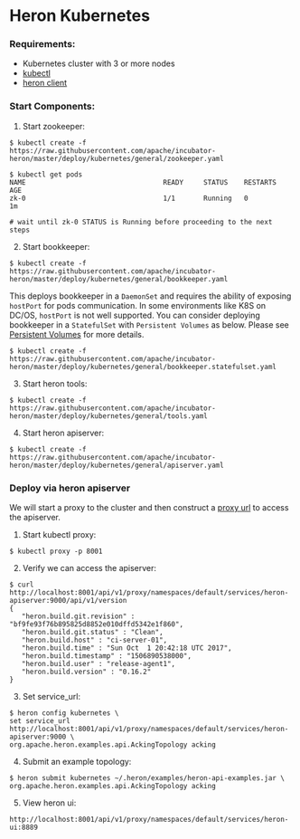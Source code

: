 # Heron Kubernetes

### Requirements:
* Kubernetes cluster with 3 or more nodes
* [kubectl](https://kubernetes.io/docs/tasks/kubectl/install/)
* [heron client](https://apache.github.io/incubator-heron/docs/getting-started/)



### Start Components:

1. Start zookeeper:

```shell
$ kubectl create -f https://raw.githubusercontent.com/apache/incubator-heron/master/deploy/kubernetes/general/zookeeper.yaml

$ kubectl get pods
NAME                                  READY     STATUS    RESTARTS   AGE
zk-0                                  1/1       Running   0          1m

# wait until zk-0 STATUS is Running before proceeding to the next steps

```

2. Start bookkeeper:
```shell
$ kubectl create -f https://raw.githubusercontent.com/apache/incubator-heron/master/deploy/kubernetes/general/bookkeeper.yaml
```

This deploys bookkeeper in a `DaemonSet` and requires the ability of exposing `hostPort` for pods communication.
In some environments like K8S on DC/OS, `hostPort` is not well supported. You can consider deploying bookkeeper in
a `StatefulSet` with `Persistent Volumes` as below. Please see [Persistent Volumes](https://kubernetes.io/docs/concepts/storage/persistent-volumes/) for more details.

```shell
$ kubectl create -f https://raw.githubusercontent.com/apache/incubator-heron/master/deploy/kubernetes/general/bookkeeper.statefulset.yaml
```

3. Start heron tools:
```shell
$ kubectl create -f https://raw.githubusercontent.com/apache/incubator-heron/master/deploy/kubernetes/general/tools.yaml
```

4. Start heron apiserver:
```shell
$ kubectl create -f https://raw.githubusercontent.com/apache/incubator-heron/master/deploy/kubernetes/general/apiserver.yaml
```

### Deploy via heron apiserver
We will start a proxy to the cluster and then construct a [proxy url](https://kubernetes.io/docs/tasks/administer-cluster/access-cluster-services/#manually-constructing-apiserver-proxy-urls) to access the apiserver.


1. Start kubectl proxy:
```shell
$ kubectl proxy -p 8001
```

2. Verify we can access the apiserver:

```shell
$ curl http://localhost:8001/api/v1/proxy/namespaces/default/services/heron-apiserver:9000/api/v1/version
{
   "heron.build.git.revision" : "bf9fe93f76b895825d8852e010dffd5342e1f860",
   "heron.build.git.status" : "Clean",
   "heron.build.host" : "ci-server-01",
   "heron.build.time" : "Sun Oct  1 20:42:18 UTC 2017",
   "heron.build.timestamp" : "1506890538000",
   "heron.build.user" : "release-agent1",
   "heron.build.version" : "0.16.2"
}
```

3. Set service_url:
```shell
$ heron config kubernetes \
set service_url http://localhost:8001/api/v1/proxy/namespaces/default/services/heron-apiserver:9000 \
org.apache.heron.examples.api.AckingTopology acking
```

4. Submit an example topology:
```shell
$ heron submit kubernetes ~/.heron/examples/heron-api-examples.jar \
org.apache.heron.examples.api.AckingTopology acking
```

5. View heron ui:
```
http://localhost:8001/api/v1/proxy/namespaces/default/services/heron-ui:8889
```
